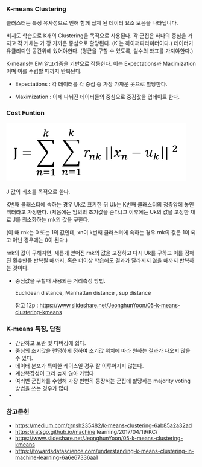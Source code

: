 ### K-means Clustering



클러스터는 특정 유사성으로 인해 함께 집계 된 데이터 요소 모음을 나타냅니다.

비지도 학습으로 K개의 Clustering을 목적으로 사용된다. 각 군집은 하나의 중심을 가지고 각 개체는 가 장 가까운 중심으로 할당된다. (K 는 하이퍼파라미터이다.) 데이터가 유클리디안 공간위에 있어야한다. (평균을 구할 수 있도록, 실수의 좌표를 가져야한다.)

K-means는 EM 알고리즘을 기반으로 작동한다. 이는 Expectations과 Maximization이며 이를 수렴할 때까지 반복된다.

- Expectations : 각 데이터를 각 중심 중 가장 가까운 곳으로 할당한다.

- Maximization : 이제 나눠진 데이터들의 중심으로 중김값을 업데이트 한다.

  

### Cost Funtion

![1](./images/k-means1.png)

J 값의 최소를 목적으로 한다.

K번째 클래스터에 속하는 경우 Uk로 표기한 뒤 Uk는 K번째 클래스터의 정중앙에 놓인 백터라고 가정한다. (처음에는 임의의 초기값을 준다.)그 이후에는 Uk의 값을 고정한 채로 J를 최소화하는 rnk의 값을 구한다.

(이 때 rnk는 0 또는 1의 값인데, xn이 k번째 클러스터에 속하는 경우 rnk의 값은 1이 되고 아닌 경우에는 0이 된다.)

rnk의 값이 구해지면, 새롭게 얻어진 rnk의 값을 고정하고 다시 Uk를 구하고 이를 정해진 횟수만큼 반복될 때까지, 혹은 더이상 학습해도 결과가 달라지지 않을 때까지 반복하는 것이다.

- 중심값을 구할때 사용되는 거리측정 방법.

  Euclidean distance, Manhattan distance , sup distance

  참고 12p : https://www.slideshare.net/JeonghunYoon/05-k-means-clustering-kmeans

  

### K-means 특징, 단점

- 간단하고 보완 및 디버깅에 쉽다.
- 중심의 초기값을 랜덤하게 정하여 초기값 위치에 따라 원하는 결과가 나오지 않을 수 있다.
- 데이터 분포가 특이한 케이스일 경우 잘 이루어지지 않는다.
- 계산복잡성이 그리 높지 않아 가볍다
- 여러번 군집화를 수행해 가장 빈번히 등장하는 군집에 할당하는 majority voting 방법을 쓰는 경우가 많다.
- 

### 참고문헌

- https://medium.com/@nsh235482/k-means-clustering-6ab85a2a32ad
- https://ratsgo.github.io/machine learning/2017/04/19/KC/
- https://www.slideshare.net/JeonghunYoon/05-k-means-clustering-kmeans
- https://towardsdatascience.com/understanding-k-means-clustering-in-machine-learning-6a6e67336aa1